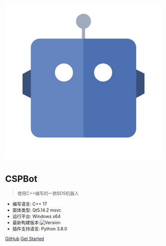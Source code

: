 ![logo](icon.svg)

# CSPBot

> 使用C++编写的一款BDS机器人

* 编写语言: C++ 17
* 窗体类型: Qt5.14.2 msvc
* 运行平台: Windows x64
* 最新构建版本:![Version](https://img.shields.io/github/v/release/HuoHuas001/CSPBot?label=%E5%BD%93%E5%89%8D%E7%89%88%E6%9C%AC&style=plastic)
* 插件支持语言: Python 3.8.0

[GitHub](https://github.com/HuoHuas001/CSPBot.git)
[Get Started](zh-cn/使用方法/初始化程序)